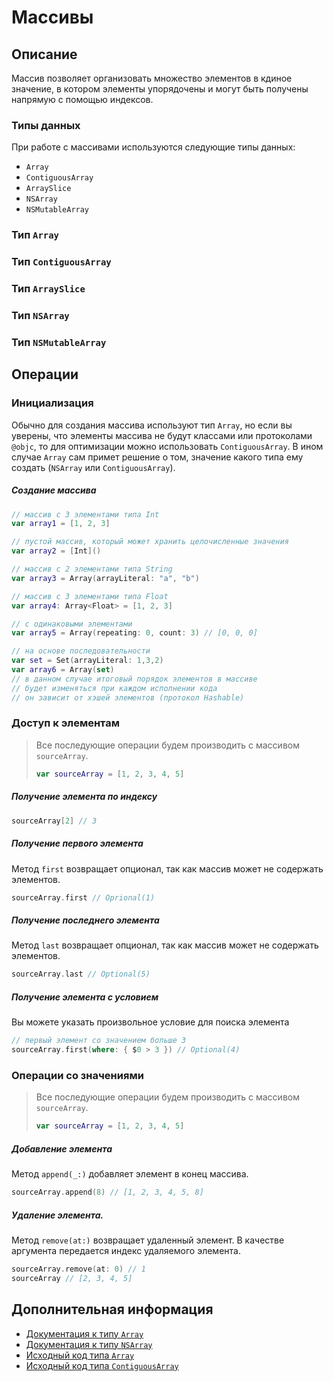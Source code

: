 # Массивы

## Описание
Массив позволяет организовать множество элементов в кдиное значение, в котором элементы упорядочены и могут быть получены напрямую с помощью индексов.

### Типы данных

При работе с массивами используются следующие типы данных:

- `Array`
- `ContiguousArray`
- `ArraySlice`
- `NSArray`
- `NSMutableArray`

### <a id="array"></a>Тип `Array`

### <a id="contiguousarray"></a>Тип `ContiguousArray`

### <a id="arrayslice"></a>Тип `ArraySlice`

### <a id="nsarray"></a>Тип `NSArray`

### <a id="nsmutablearray"></a>Тип `NSMutableArray`

## Операции

### Инициализация

Обычно для создания массива используют тип `Array`, но если вы уверены, что элементы массива не будут классами или протоколами `@objc`, то для оптимизации можно использовать `ContiguousArray`. В ином случае `Array` сам примет решение о том, значение какого типа ему создать (`NSArray` или `ContiguousArray`).

##### Создание массива

```swift
// массив с 3 элементами типа Int
var array1 = [1, 2, 3]

// пустой массив, который может хранить целочисленные значения
var array2 = [Int]()

// массив с 2 элементами типа String
var array3 = Array(arrayLiteral: "a", "b")

// массив с 3 элементами типа Float
var array4: Array<Float> = [1, 2, 3]

// с одинаковыми элементами
var array5 = Array(repeating: 0, count: 3) // [0, 0, 0]

// на основе последовательности
var set = Set(arrayLiteral: 1,3,2)
var array6 = Array(set)
// в данном случае итоговый порядок элементов в массиве
// будет изменяться при каждом исполнении кода
// он зависит от хэшей элементов (протокол Hashable)
```

### Доступ к элементам

> Все последующие операции будем производить с массивом `sourceArray`.
>
> ```swift
> var sourceArray = [1, 2, 3, 4, 5]
> ```

##### Получение элемента по индексу

```swift
sourceArray[2] // 3
```

##### Получение первого элемента

Метод `first` возвращает опционал, так как массив может не содержать элементов.

```swift
sourceArray.first // Oprional(1)
```

##### Получение последнего элемента

Метод `last` возвращает опционал, так как массив может не содержать элементов.

```swift
sourceArray.last // Optional(5)
```

##### Получение элемента с условием

Вы можете указать произвольное условие для поиска элемента

```swift
// первый элемент со значением больше 3
sourceArray.first(where: { $0 > 3 }) // Optional(4)
```

### Операции со значениями

> Все последующие операции будем производить с массивом `sourceArray`.
>
> ```swift
> var sourceArray = [1, 2, 3, 4, 5]
> ```

##### Добавление элемента

Метод `append(_:)` добавляет элемент в конец массива.

```swift
sourceArray.append(8) // [1, 2, 3, 4, 5, 8]
```

##### Удаление элемента.

Метод `remove(at:)` возвращает удаленный элемент. В качестве аргумента передается индекс удаляемого элемента.

```swift
sourceArray.remove(at: 0) // 1
sourceArray // [2, 3, 4, 5]
```

## Дополнительная информация

- [Документация к типу `Array`](https://developer.apple.com/documentation/swift/array)
- [Документация к типу `NSArray`](https://developer.apple.com/documentation/foundation/nsarray)
- [Исходный код типа `Array`](https://github.com/apple/swift/blob/main/stdlib/public/core/Array.swift)
- [Исходный код типа `ContiguousArray`](https://github.com/apple/swift/blob/main/stdlib/public/core/ContiguousArray.swift)